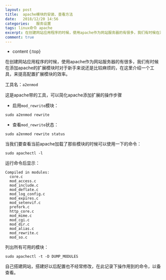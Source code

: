 ```yaml
---
layout: post
title:  apache模块的安装、查看方法
date:   2018/12/20 14:56
categories:   服务设置
tags: linux命令 apache 
excerpt: 在创建网站应用程序的时候，使用apache作为网站服务器的有很多，我们有时候在添加apache的扩展模块时对于新手来说还是比较麻烦的，在这里介绍一个工具，来提高配置扩展模块的效率。  工具名：a2enmod  这是apache带的工具，可以简化apache添加扩展的操作步骤   启用mod_rewrite模块：   sudo a2enmod rewrite    查看mod_rewrite状态： 
comment: true
---
```

* content
{:top}

在创建网站应用程序的时候，使用apache作为网站服务器的有很多，我们有时候在添加apache的扩展模块时对于新手来说还是比较麻烦的，在这里介绍一个工具，来提高配置扩展模块的效率。

工具名：<code>a2enmod</code>

这是apache带的工具，可以简化apache添加扩展的操作步骤

<ul>
<li>启用<code>mod_rewrite</code>模块：</li>
</ul>

<pre><code class="language-shell ">sudo a2enmod rewrite
</code></pre>

<ul>
<li>查看<code>mod_rewrite</code>状态：</li>
</ul>

<pre><code class="language-shell ">sudo a2enmod rewrite status
</code></pre>

当我们要查看当前apache加载了那些模块的时候可以使用一下的命令：

<pre><code class="language-shell ">sudo apachectl -l
</code></pre>

运行命令后显示：

<pre><code class="language-shell ">Compiled in modules:
  core.c
  mod_access.c
  mod_include.c
  mod_deflate.c
  mod_log_config.c
  mod_expires.c
  mod_setenvif.c
  prefork.c
  http_core.c
  mod_mime.c
  mod_cgi.c
  mod_dir.c
  mod_alias.c
  mod_rewrite.c
  mod_so.c
</code></pre>

列出所有可用的模块：

<pre><code class="">sudo apachectl -t -D DUMP_MODULES
</code></pre>

自己搭建网站，搭建好以后配置也不经常修改，在此记录下操作用到的命令，以备查看。
    